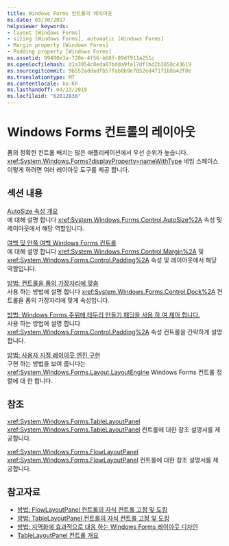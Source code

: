 ```yaml
---
title: Windows Forms 컨트롤의 레이아웃
ms.date: 03/30/2017
helpviewer_keywords:
- layout [Windows Forms]
- sizing [Windows Forms], automatic [Windows Forms]
- Margin property [Windows Forms]
- Padding property [Windows Forms]
ms.assetid: 99400e3a-720e-4f56-b68f-89df911a251c
ms.openlocfilehash: d1a3954c8eda87bdda9fa17df1bd2b3858c43619
ms.sourcegitcommit: 9b552addadfb57fab0b9e7852ed4f1f1b8a42f8e
ms.translationtype: MT
ms.contentlocale: ko-KR
ms.lasthandoff: 04/23/2019
ms.locfileid: "62012830"
---
```

# <a name="layout-in-windows-forms-controls"></a>Windows Forms 컨트롤의 레이아웃

폼의 정확한 컨트롤 배치는 많은 애플리케이션에서 우선 순위가 높습니다. <xref:System.Windows.Forms?displayProperty=nameWithType> 네임 스페이스 이렇게 하려면 여러 레이아웃 도구를 제공 합니다.

## <a name="in-this-section"></a>섹션 내용

[AutoSize 속성 개요](autosize-property-overview.md)\
에 대해 설명 합니다 <xref:System.Windows.Forms.Control.AutoSize%2A> 속성 및 레이아웃에서 해당 역할입니다.

[여백 및 안쪽 여백 Windows Forms 컨트롤](margin-and-padding-in-windows-forms-controls.md)\
에 대해 설명 합니다 <xref:System.Windows.Forms.Control.Margin%2A> 및 <xref:System.Windows.Forms.Control.Padding%2A> 속성 및 레이아웃에서 해당 역할입니다.

[방법: 컨트롤을 폼의 가장자리에 맞춤](how-to-align-a-control-to-the-edges-of-forms.md)\
사용 하는 방법에 설명 합니다 <xref:System.Windows.Forms.Control.Dock%2A> 컨트롤을 폼의 가장자리에 맞게 속성입니다.

[방법: Windows Forms 주위에 테두리 만들기 패딩을 사용 하 여 제어 합니다.](how-to-create-a-border-around-a-windows-forms-control-using-padding.md)\
사용 하는 방법에 설명 합니다 <xref:System.Windows.Forms.Control.Padding%2A> 속성 컨트롤을 간략하게 설명 합니다.

[방법: 사용자 지정 레이아웃 엔진 구현](how-to-implement-a-custom-layout-engine.md)\
구현 하는 방법을 보여 줍니다는 <xref:System.Windows.Forms.Layout.LayoutEngine> Windows Forms 컨트롤 정렬에 대 한 합니다.

## <a name="reference"></a>참조

<xref:System.Windows.Forms.TableLayoutPanel>\
<xref:System.Windows.Forms.TableLayoutPanel> 컨트롤에 대한 참조 설명서를 제공합니다.

<xref:System.Windows.Forms.FlowLayoutPanel>\
<xref:System.Windows.Forms.FlowLayoutPanel> 컨트롤에 대한 참조 설명서를 제공합니다.

## <a name="see-also"></a>참고자료

- [방법: FlowLayoutPanel 컨트롤의 자식 컨트롤 고정 및 도킹](how-to-anchor-and-dock-child-controls-in-a-flowlayoutpanel-control.md)
- [방법: TableLayoutPanel 컨트롤의 자식 컨트롤 고정 및 도킹](how-to-anchor-and-dock-child-controls-in-a-tablelayoutpanel-control.md)
- [방법: 지역화에 효과적으로 대응 하는 Windows Forms 레이아웃 디자인](how-to-design-a-windows-forms-layout-that-responds-well-to-localization.md)
- [TableLayoutPanel 컨트롤 개요](autosize-behavior-in-the-tablelayoutpanel-control.md)
